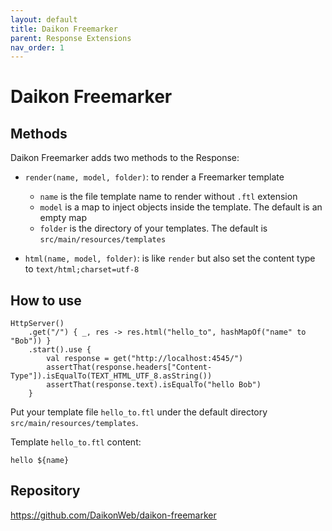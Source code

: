 ```yaml
---
layout: default
title: Daikon Freemarker
parent: Response Extensions
nav_order: 1
---
```


# Daikon Freemarker

## Methods
Daikon Freemarker adds two methods to the Response:
* `render(name, model, folder)`: to render a Freemarker template
  * `name` is the file template name to render without `.ftl` extension
  * `model` is a map to inject objects inside the template. The default is an empty map
  * `folder` is the directory of your templates. The default is `src/main/resources/templates`

* `html(name, model, folder)`: is like `render` but also set the content type to `text/html;charset=utf-8`

## How to use
```
HttpServer()
    .get("/") { _, res -> res.html("hello_to", hashMapOf("name" to "Bob")) }
    .start().use {
        val response = get("http://localhost:4545/")
        assertThat(response.headers["Content-Type"]).isEqualTo(TEXT_HTML_UTF_8.asString())
        assertThat(response.text).isEqualTo("hello Bob")
    }
```

Put your template file `hello_to.ftl` under the default directory `src/main/resources/templates`.

Template `hello_to.ftl` content:
```
hello ${name}
```

## Repository
https://github.com/DaikonWeb/daikon-freemarker
